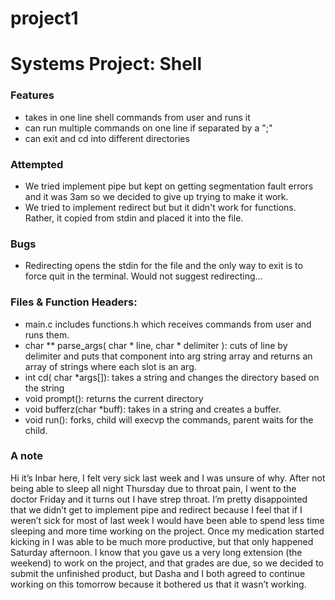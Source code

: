# project1
# Systems Project: Shell

### Features
* takes in one line shell commands from user and runs it
* can run multiple commands on one line if separated by a ";"
* can exit and cd into different directories

### Attempted
* We tried implement pipe but kept on getting segmentation fault errors and it was 3am so we decided to give up trying to make it work. 
* We tried to implement redirect but but it didn't work for functions. Rather, it copied from stdin and placed it into the file.

### Bugs
* Redirecting opens the stdin for the file and the only way to exit is to force quit in the terminal. Would not suggest redirecting…

### Files & Function Headers:
* main.c includes functions.h which receives commands from user and runs them.
* char ** parse_args( char * line, char * delimiter ): cuts of line by delimiter and puts that component into arg string array and returns an array of strings where each slot is an arg.
* int cd( char *args[]): takes a string and changes the directory based on the string
* void prompt(): returns the current directory 
* void bufferz(char *buff): takes in a string and creates a buffer. 
* void run(): forks, child will execvp the commands, parent waits for the child. 

### A note
 Hi it’s Inbar here, I felt very sick last week and I was unsure of why. After not being able to sleep all night Thursday due to throat pain, I went to the doctor Friday and it turns out I have strep throat. I’m pretty disappointed that we didn’t get to implement pipe and redirect because I feel that if I weren’t sick for most of last week I would have been able to spend less time sleeping and more time working on the project. Once my medication started kicking in I was able to be much more productive, but that only happened Saturday afternoon. I know that you gave us a very long extension (the weekend) to work on the project, and that grades are due, so we decided to submit the unfinished product, but Dasha and I both agreed to continue working on this tomorrow because it bothered us that it wasn’t working. 
